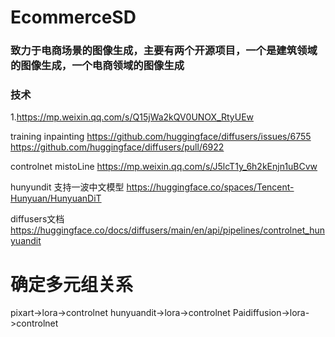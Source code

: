 # EcommerceSD
### 致力于电商场景的图像生成，主要有两个开源项目，一个是建筑领域的图像生成，一个电商领域的图像生成

### 技术
1.https://mp.weixin.qq.com/s/Q15jWa2kQV0UNOX_RtyUEw

training inpainting
https://github.com/huggingface/diffusers/issues/6755
https://github.com/huggingface/diffusers/pull/6922

controlnet mistoLine
https://mp.weixin.qq.com/s/J5lcT1y_6h2kEnjn1uBCvw

hunyundit
支持一波中文模型
https://huggingface.co/spaces/Tencent-Hunyuan/HunyuanDiT

diffusers文档
https://huggingface.co/docs/diffusers/main/en/api/pipelines/controlnet_hunyuandit

# 确定多元组关系
pixart->lora->controlnet
hunyuandit->lora->controlnet
Paidiffusion->lora->controlnet








